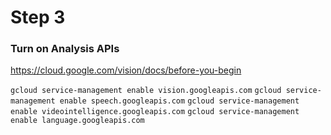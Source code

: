 # Step 3

### Turn on Analysis APIs

https://cloud.google.com/vision/docs/before-you-begin

`gcloud service-management enable vision.googleapis.com`
`gcloud service-management enable speech.googleapis.com`
`gcloud service-management enable videointelligence.googleapis.com`
`gcloud service-management enable language.googleapis.com`
